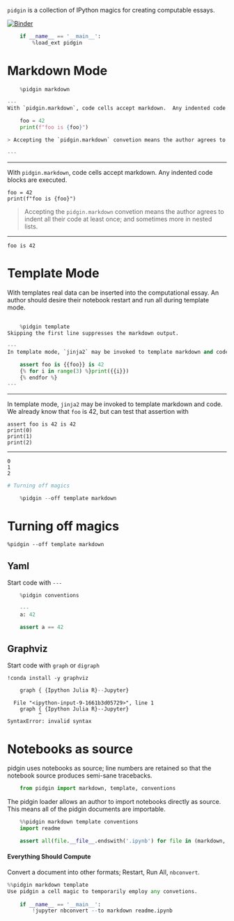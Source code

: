 
`pidgin` is a collection of IPython magics for creating computable essays.

[![Binder](https://mybinder.org/badge.svg)](https://mybinder.org/v2/gh/deathbeds/pidgin/master?filepath=readme.ipynb)


```python
    if __name__ == '__main__': 
        %load_ext pidgin
```

# Markdown Mode


```python
    %pidgin markdown 
```


```python
---
With `pidgin.markdown`, code cells accept markdown.  Any indented code blocks are executed.

    foo = 42
    print(f"foo is {foo}")

> Accepting the `pidgin.markdown` convetion means the author agrees to indent all their code at least once; and sometimes more in nested lists. 

---
```


---
With `pidgin.markdown`, code cells accept markdown.  Any indented code blocks are executed.

    foo = 42
    print(f"foo is {foo}")

> Accepting the `pidgin.markdown` convetion means the author agrees to indent all their code at least once; and sometimes more in nested lists. 

---


    foo is 42


# Template Mode

With templates real data can be inserted into the computational essay. An author should desire their notebook restart and run all during template mode.


```python
    
    %pidgin template
Skipping the first line suppresses the markdown output.
```


```python
---
In template mode, `jinja2` may be invoked to template markdown and code.  We already know that `foo` is 42, but can test that assertion with

    assert foo is {{foo}} is 42
    {% for i in range(3) %}print({{i}})
    {% endfor %}
---
```


---
In template mode, `jinja2` may be invoked to template markdown and code.  We already know that `foo` is 42, but can test that assertion with

    assert foo is 42 is 42
    print(0)
    print(1)
    print(2)
    
---


    0
    1
    2



```python
# Turning off magics

    %pidgin --off template markdown
```


# Turning off magics

    %pidgin --off template markdown


## Yaml

Start code with `---`


```python
    %pidgin conventions
```


```python
    ---
    a: 42
```


```python
    assert a == 42
```

## Graphviz

Start code with `graph` or `digraph`

    !conda install -y graphviz


```python
    graph { {Ipython Julia R}--Jupyter}
```


      File "<ipython-input-9-1661b3d05729>", line 1
        graph { {Ipython Julia R}--Jupyter}
              ^
    SyntaxError: invalid syntax



# Notebooks as source

pidgin uses notebooks as source; line numbers are retained so that the notebook source produces semi-sane tracebacks.


```python
    from pidgin import markdown, template, conventions
```

The pidgin loader allows an author to import notebooks directly as source.  This means all of the pidgin documents are importable.


```python
    %%pidgin markdown template conventions
    import readme
```


```python
    assert all(file.__file__.endswith('.ipynb') for file in (markdown, template, conventions))
```

#### Everything Should Compute

Convert a document into other formats; Restart, Run All, `nbconvert`.


```python
%%pidgin markdown template
Use pidgin a cell magic to temporarily employ any convetions.
    
    if __name__ == '__main__':
        !jupyter nbconvert --to markdown readme.ipynb
```
